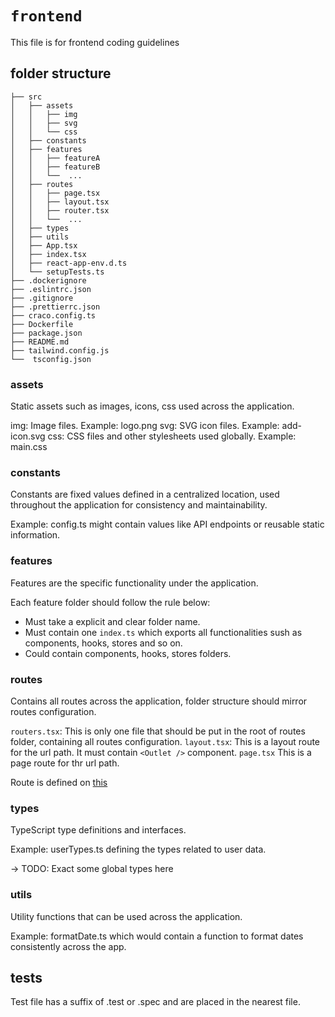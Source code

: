 # `frontend`

This file is for frontend coding guidelines

## folder structure

```
├── src
│   ├── assets
│   │   ├── img
│   │   ├── svg
│   │   └── css
│   ├── constants
│   ├── features
│   │   ├── featureA
│   │   ├── featureB
│   │   └──  ...
│   ├── routes
│   │   ├── page.tsx
│   │   ├── layout.tsx
│   │   ├── router.tsx
│   │   └──  ...
│   ├── types
│   ├── utils
│   ├── App.tsx
│   ├── index.tsx
│   ├── react-app-env.d.ts
│   └── setupTests.ts
├── .dockerignore
├── .eslintrc.json
├── .gitignore
├── .prettierrc.json
├── craco.config.ts
├── Dockerfile
├── package.json
├── README.md
├── tailwind.config.js
└──  tsconfig.json
```

### assets

Static assets such as images, icons, css used across the application.

img: Image files. Example: logo.png
svg: SVG icon files. Example: add-icon.svg
css: CSS files and other stylesheets used globally. Example: main.css

### constants

Constants are fixed values defined in a centralized location, used throughout the application for consistency and maintainability.

Example: config.ts might contain values like API endpoints or reusable static information.

### features

Features are the specific functionality under the application.

Each feature folder should follow the rule below:

-   Must take a explicit and clear folder name.
-   Must contain one `index.ts` which exports all functionalities sush as components, hooks, stores and so on.
-   Could contain components, hooks, stores folders.

### routes

Contains all routes across the application, folder structure should mirror routes configuration.

`routers.tsx`: This is only one file that should be put in the root of routes folder, containing all routes configuration.
`layout.tsx`: This is a layout route for the url path. It must contain `<Outlet />` component.
`page.tsx` This is a page route for thr url path.

Route is defined on [this](https://reactrouter.com/en/main/route/route)

### types

TypeScript type definitions and interfaces.

Example: userTypes.ts defining the types related to user data.

-> TODO: Exact some global types here

### utils

Utility functions that can be used across the application.

Example: formatDate.ts which would contain a function to format dates consistently across the app.

## tests

Test file has a suffix of .test or .spec and are placed in the nearest file.

